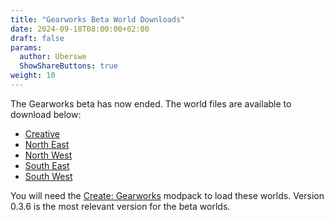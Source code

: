 ```yaml
---
title: "Gearworks Beta World Downloads"
date: 2024-09-18T08:00:00+02:00
draft: false
params:
  author: Uberswe
  ShowShareButtons: true
weight: 10
---
```


The Gearworks beta has now ended. The world files are available to download below:

- [Creative](https://www.gearworkssmp.com/worlds/gw_beta_creative.zip)
- [North East](https://www.gearworkssmp.com/worlds/gw_beta_northeast.zip)
- [North West](https://www.gearworkssmp.com/worlds/gw_beta_northwest.zip)
- [South East](https://www.gearworkssmp.com/worlds/gw_beta_southeast.zip)
- [South West](https://www.gearworkssmp.com/worlds/gw_beta_southwest.zip)

You will need the [Create: Gearworks](https://www.curseforge.com/minecraft/modpacks/create-gearworks) modpack to load these worlds. Version 0.3.6 is the most relevant version for the beta worlds.